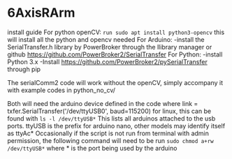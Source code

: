 # 6AxisRArm
install guide
For python openCV:
```run sudo apt install python3-opencv```
this will install all the python and opencv needed
For Arduino:
-install the SerialTransfer.h library by PowerBroker through the llibrary manager or github https://github.com/PowerBroker2/SerialTransfer
For Python:
-install Python 3.x
-Install https://github.com/PowerBroker2/pySerialTransfer through pip

The serialComm2 code will work without the openCV, simply accompany it with example codes in python_no_cv/

Both will need the arduino device defined in the code where 
link = txfer.SerialTransfer('/dev/ttyUSB0', baud=115200)
for linux, this can be found with 
```ls -l /dev/ttyUSB*```
This lists all arduinos attached to the usb ports. ttyUSB is the prefix for arduino nano, other models may identify itself as ttyAc*
Occasionally if the script is not run from terminal with admin permission, the following command will need to be run
```sudo chmod a+rw /dev/ttyUSB*```
where * is the port being used by the arduino

